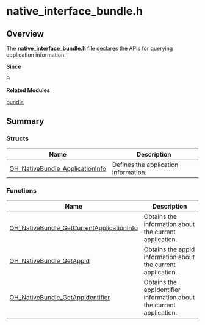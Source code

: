 # native_interface_bundle.h


## Overview

The **native_interface_bundle.h** file declares the APIs for querying application information.

**Since**

9

**Related Modules**

[bundle](_bundle.md)


## Summary


### Structs

| Name| Description|
| -------- | -------- |
| [OH_NativeBundle_ApplicationInfo](_o_h___native_bundle_application_info.md) | Defines the application information.|


### Functions

| Name| Description|
| -------- | -------- |
| [OH_NativeBundle_GetCurrentApplicationInfo](_bundle.md#oh_nativebundle_getcurrentapplicationinfo)| Obtains the information about the current application.|
| [OH_NativeBundle_GetAppId](_bundle.md#oh_nativebundle_getappid) | Obtains the appId information about the current application.|
| [OH_NativeBundle_GetAppIdentifier](_bundle.md#oh_nativebundle_getappidentifier) | Obtains the appIdentifier information about the current application.|
